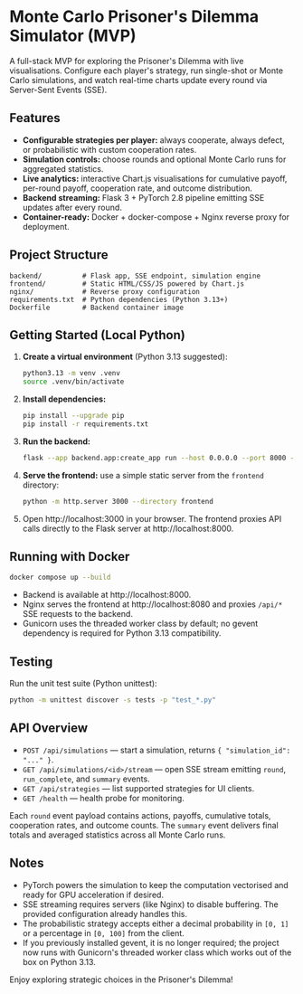 # Monte Carlo Prisoner's Dilemma Simulator (MVP)

A full-stack MVP for exploring the Prisoner's Dilemma with live visualisations. Configure each player's strategy, run single-shot or Monte Carlo simulations, and watch real-time charts update every round via Server-Sent Events (SSE).

## Features
- **Configurable strategies per player:** always cooperate, always defect, or probabilistic with custom cooperation rates.
- **Simulation controls:** choose rounds and optional Monte Carlo runs for aggregated statistics.
- **Live analytics:** interactive Chart.js visualisations for cumulative payoff, per-round payoff, cooperation rate, and outcome distribution.
- **Backend streaming:** Flask 3 + PyTorch 2.8 pipeline emitting SSE updates after every round.
- **Container-ready:** Docker + docker-compose + Nginx reverse proxy for deployment.

## Project Structure
```
backend/          # Flask app, SSE endpoint, simulation engine
frontend/         # Static HTML/CSS/JS powered by Chart.js
nginx/            # Reverse proxy configuration
requirements.txt  # Python dependencies (Python 3.13+)
Dockerfile        # Backend container image
```

## Getting Started (Local Python)
1. **Create a virtual environment** (Python 3.13 suggested):
   ```bash
   python3.13 -m venv .venv
   source .venv/bin/activate
   ```
2. **Install dependencies:**
   ```bash
   pip install --upgrade pip
   pip install -r requirements.txt
   ```
3. **Run the backend:**
   ```bash
   flask --app backend.app:create_app run --host 0.0.0.0 --port 8000 --debug
   ```
4. **Serve the frontend:** use a simple static server from the `frontend` directory:
   ```bash
   python -m http.server 3000 --directory frontend
   ```
5. Open http://localhost:3000 in your browser. The frontend proxies API calls directly to the Flask server at http://localhost:8000.

## Running with Docker
```bash
docker compose up --build
```
- Backend is available at http://localhost:8000.
- Nginx serves the frontend at http://localhost:8080 and proxies `/api/*` SSE requests to the backend.
- Gunicorn uses the threaded worker class by default; no gevent dependency is required for Python 3.13 compatibility.

## Testing
Run the unit test suite (Python unittest):
```bash
python -m unittest discover -s tests -p "test_*.py"
```

## API Overview
- `POST /api/simulations` — start a simulation, returns `{ "simulation_id": "..." }`.
- `GET /api/simulations/<id>/stream` — open SSE stream emitting `round`, `run_complete`, and `summary` events.
- `GET /api/strategies` — list supported strategies for UI clients.
- `GET /health` — health probe for monitoring.

Each `round` event payload contains actions, payoffs, cumulative totals, cooperation rates, and outcome counts. The `summary` event delivers final totals and averaged statistics across all Monte Carlo runs.

## Notes
- PyTorch powers the simulation to keep the computation vectorised and ready for GPU acceleration if desired.
- SSE streaming requires servers (like Nginx) to disable buffering. The provided configuration already handles this.
- The probabilistic strategy accepts either a decimal probability in `[0, 1]` or a percentage in `[0, 100]` from the client.
- If you previously installed gevent, it is no longer required; the project now runs with Gunicorn's threaded worker class which works out of the box on Python 3.13.

Enjoy exploring strategic choices in the Prisoner's Dilemma!
